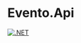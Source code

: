 # Evento.Api
  
[![.NET](https://github.com/riccardone/Evento.Api/actions/workflows/dotnet.yml/badge.svg)](https://github.com/riccardone/Evento.Api/actions/workflows/dotnet.yml)
